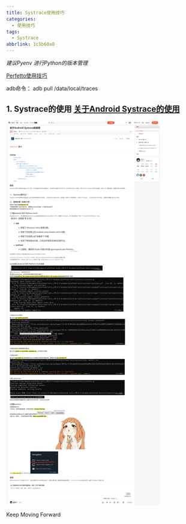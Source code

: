 ```yaml
---
title: Systrace使用技巧
categories:
  - 使用技巧
tags:
  - Systrace
abbrlink: 1c5b60a8
---
```




*建议Pyenv 进行Python的版本管理*



[Perfetto使用技巧](https://www.bilibili.com/video/BV1KJ411Q7qu/?spm_id_from=333.999.0.0&vd_source=f02f9d2b6ca3710611c51219432586fa)

adb命令： adb pull /data/local/traces



<!-- more -->



## 1. Systrace的使用    [关于Android Systrace的使用](https://blog.csdn.net/qq_40494059/article/details/124826281)                                                                       

![systrace](/images/Systrace.png)



Keep Moving Forward
